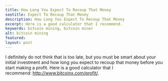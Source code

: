 ```yaml
---
title: How Long You Expect To Recoup That Money
seotitle: Expect To Recoup That Money
description: How Long You Expect To Recoup That Money
excerpt: Here is a good calculator that I recommend.
keywords: bitcoin mining, bitcoin miner
alt: bitcoin mining
featured: 
layout: post
---
```

I definitely do not think that is too late, but you must be smart about your initial investment and how long you expect to recoup that money before you start making a profit. Here is a good calculator that I recommend: http://www.bitcoinx.com/profit/.
